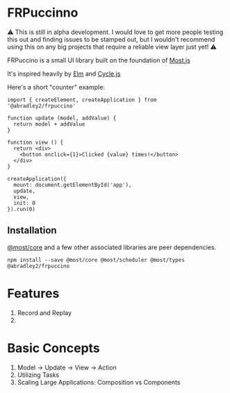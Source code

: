 # FRPuccinno

:warning: This is still in alpha development. I would love to get more people
testing this out and finding issues to be stamped out, but I wouldn't recommend
using this on any big projects that require a reliable view layer just yet! :warning:

FRPuccino is a small UI library built on the foundation of [Most.js](https://github.com/mostjs/core)

It's inspired heavily by [Elm](https://elm-lang.org/) and [Cycle.js](https://cycle.js.org/)

Here's a short "counter" example:
```
import { createElement, createApplication } from '@abradley2/frpuccino'

function update (model, addValue) {
  return model + addValue
}

function view () {
  return <div>
    <button onclick={1}>Clicked {value} times!</button>
  </div>
}

createApplication({
  mount: document.getElementById('app'),
  update,
  view,
  init: 0
}).run(0)
```

## Installation

[@most/core](https://github.com/mostjs/core) and a few other associated libraries
are peer dependencies.


`npm install --save @most/core @most/scheduler @most/types @abradley2/frpuccino`

# Features

1. Record and Replay
2. 

# Basic Concepts

1. Model -> Update -> View -> Action
2. Utilizing Tasks
3. Scaling Large Applications: Composition vs Components

